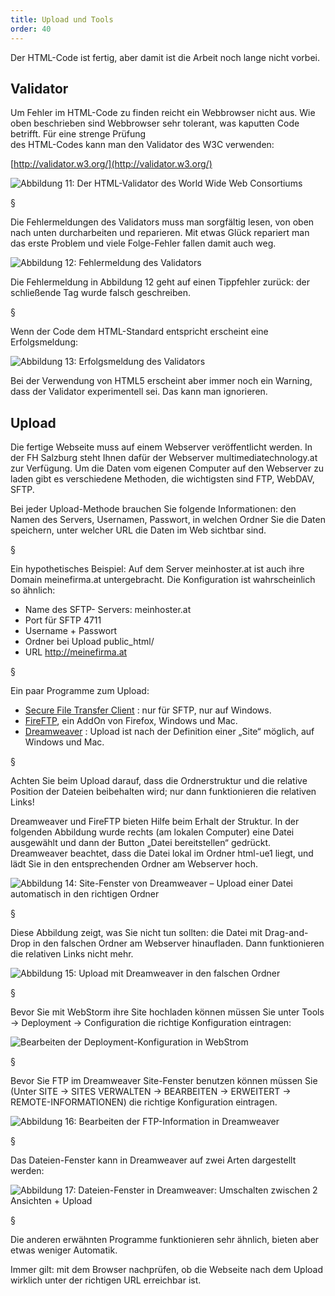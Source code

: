 ```yaml
---
title: Upload und Tools
order: 40
---
```


Der HTML-Code ist fertig, aber damit ist die Arbeit noch lange nicht vorbei.

Validator  
---------

<!-- XE "Validator" -->  
Um Fehler im HTML-Code zu finden reicht ein Webbrowser nicht aus. Wie oben beschrieben 
sind Webbrowser sehr tolerant, was kaputten Code  <!-- XE "Code" -->   betrifft.
Für eine strenge Prüfung  <!-- XE "Prüfung:von HTML Code" -->   
des HTML-Codes kann man den Validator des W3C verwenden:

[http://validator.w3.org/](http://validator.w3.org/)
 
![Abbildung 11:  Der HTML-Validator des World Wide Web Consortiums](/images/image050.png)

§

Die Fehlermeldungen des Validators muss man sorgfältig lesen, von oben nach unten 
durcharbeiten und reparieren. Mit etwas Glück repariert man das erste Problem und viele 
Folge-Fehler fallen damit auch weg.
 
![Abbildung 12:  Fehlermeldung des Validators](/images/image052.png)

Die Fehlermeldung in Abbildung 12 geht auf einen Tippfehler zurück: der schließende Tag 
wurde falsch geschreiben. 

§

Wenn der Code dem HTML-Standard entspricht erscheint eine 
Erfolgsmeldung:
 
![Abbildung 13:   Erfolgsmeldung des Validators](/images/image053.png)

Bei der Verwendung von HTML5 erscheint aber immer noch ein Warning, dass
der Validator experimentell sei. Das kann man ignorieren.

Upload  
------

<!-- XE "Upload" -->  
Die fertige Webseite muss auf einem Webserver veröffentlicht werden. In der FH Salzburg steht Ihnen 
dafür der  Webserver multimediatechnology.at zur Verfügung. 
Um die Daten vom eigenen Computer auf den Webserver zu laden gibt es verschiedene 
Methoden, die wichtigsten sind FTP,  <!-- XE "FTP" -->   WebDAV,  <!-- XE "WebDAV" -->  SFTP.

Bei jeder Upload-Methode brauchen Sie folgende Informationen: den Namen des Servers, Usernamen, 
Passwort, in welchen Ordner Sie die Daten speichern, unter welcher URL die Daten im Web 
sichtbar sind.

§

Ein hypothetisches Beispiel: Auf dem Server meinhoster.at ist auch ihre
Domain meinefirma.at untergebracht. Die Konfiguration ist wahrscheinlich so ähnlich:

* Name des SFTP- Servers: meinhoster.at
* Port für SFTP 4711
* Username + Passwort
* Ordner bei Upload public_html/
* URL http://meinefirma.at

§

Ein paar Programme zum Upload:

* [Secure File Transfer Client](http://winscp.net)  <!-- XE "Secure File Transfer Client" -->  : nur für SFTP, nur auf Windows.
* [FireFTP](https://addons.mozilla.org/en-US/firefox/addon/fireftp/),  <!-- XE "FireFTP" -->    <!-- XE "Firefox AddOn:FireFTP" -->  ein AddOn von Firefox, Windows und Mac.
* [Dreamweaver](http://www.adobe.com/products/dreamweaver.html)  <!-- XE "Dreamweaver" -->  :  Upload ist nach der Definition einer „Site“ möglich, auf Windows und Mac.

§

Achten Sie beim Upload darauf, dass die Ordnerstruktur  <!-- XE "Ordnerstruktur" -->   und die relative 
Position der Dateien beibehalten wird; nur dann funktionieren die relativen
Links!  <!-- XE "relativer Link"   -->  <!-- XE "Link:relativ" -->  

Dreamweaver und FireFTP bieten Hilfe beim Erhalt der Struktur. In der folgenden
Abbildung wurde rechts
(am lokalen Computer) eine Datei ausgewählt und dann der Button „Datei 
bereitstellen“ gedrückt. Dreamweaver beachtet, dass die Datei lokal im Ordner html-ue1 
liegt, und lädt Sie in den entsprechenden Ordner am Webserver hoch.
 
![Abbildung 14: Site-Fenster von Dreamweaver – Upload einer Datei automatisch in den richtigen Ordner](/images/dreamweaver-upload.png)

§

Diese Abbildung zeigt, was Sie nicht tun sollten: die Datei mit Drag-and-Drop in den falschen 
Ordner am Webserver hinaufladen.  Dann funktionieren die relativen Links nicht mehr.
 
![Abbildung 15:  Upload mit Dreamweaver in den falschen Ordner](/images/dreamweaver-upload-falsch.png)

§

Bevor Sie mit WebStorm ihre Site hochladen können müssen Sie unter
Tools → Deployment → Configuration die richtige Konfiguration eintragen:

![Bearbeiten der Deployment-Konfiguration in WebStrom](/images/webstorm-deployment.png)

§

Bevor Sie FTP im Dreamweaver Site-Fenster benutzen können müssen Sie 
(Unter SITE → SITES VERWALTEN → BEARBEITEN → ERWEITERT → REMOTE-INFORMATIONEN) die richtige 
Konfiguration eintragen.

![Abbildung 16: Bearbeiten der FTP-Information in Dreamweaver](/images/dreamweaver-upload-config.png)

§

Das Dateien-Fenster kann in Dreamweaver auf zwei Arten dargestellt werden:

![Abbildung 17: Dateien-Fenster in Dreamweaver: Umschalten zwischen 2 Ansichten + Upload](/images/image064.png)

§

Die anderen erwähnten Programme funktionieren sehr ähnlich, bieten aber etwas
weniger Automatik.

Immer gilt: mit dem Browser nachprüfen, ob die Webseite nach dem Upload
wirklich unter der richtigen URL erreichbar ist.

